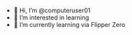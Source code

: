 - 👋 Hi, I’m @computeruser01
- 👀 I’m interested in learning
- 🌱 I’m currently learning via Flipper Zero


<!---
computeruser01/computeruser01 is a ✨ special ✨ repository because its `README.md` (this file) appears on your GitHub profile.
You can click the Preview link to take a look at your changes.
--->
